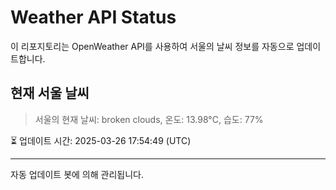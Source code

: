 
# Weather API Status

이 리포지토리는 OpenWeather API를 사용하여 서울의 날씨 정보를 자동으로 업데이트합니다.

## 현재 서울 날씨
> 서울의 현재 날씨: broken clouds, 온도: 13.98°C, 습도: 77%

⏳ 업데이트 시간: 2025-03-26 17:54:49 (UTC)

---
자동 업데이트 봇에 의해 관리됩니다.
